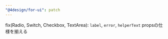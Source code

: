 ```yaml
---
"@4design/for-ui": patch
---
```


fix(Radio, Switch, Checkbox, TextArea): `label`, `error`, `helperText` propsの仕様を揃える
